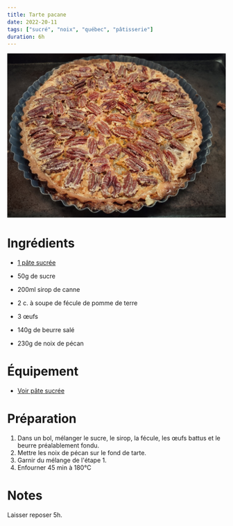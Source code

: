 ```yaml
---
title: Tarte pacane
date: 2022-20-11
tags: ["sucré", "noix", "québec", "pâtisserie"]
duration: 6h
---
```


![Tarte pacane](pacane.jpg)

# Ingrédients

+ [1 pâte sucrée](pates/pate-sucree.md)

+ 50g de sucre
+ 200ml sirop de canne
+ 2 c. à soupe de fécule de pomme de terre
+ 3 œufs
+ 140g de beurre salé
+ 230g de noix de pécan

# Équipement

+ [Voir pâte sucrée](pates/pate-sucree.md)

# Préparation

1. Dans un bol, mélanger le sucre, le sirop, la fécule, les œufs battus et le beurre préalablement fondu.
2. Mettre les noix de pécan sur le fond de tarte.
3. Garnir du mélange de l'étape 1.
4. Enfourner 45 min à 180°C

# Notes

Laisser reposer 5h.